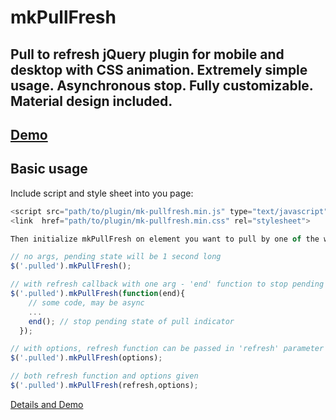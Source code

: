 mkPullFresh
===========
Pull to refresh jQuery plugin for mobile and desktop with CSS animation. Extremely simple usage. Asynchronous stop. Fully customizable. Material design included.
---
[Demo](http://mkant.ru/mink-js/mk-pullfresh)
---

Basic usage
-----------
Include script and style sheet into you page:

```JavaScript
<script src="path/to/plugin/mk-pullfresh.min.js" type="text/javascript"></script>
<link  href="path/to/plugin/mk-pullfresh.min.css" rel="stylesheet">

Then initialize mkPullFresh on element you want to pull by one of the ways:

// no args, pending state will be 1 second long
$('.pulled').mkPullFresh(); 

// with refresh callback with one arg - 'end' function to stop pending when you need.
$('.pulled').mkPullFresh(function(end){
    // some code, may be async
	...
    end(); // stop pending state of pull indicator
  });

// with options, refresh function can be passed in 'refresh' parameter
$('.pulled').mkPullFresh(options);

// both refresh function and options given
$('.pulled').mkPullFresh(refresh,options);

```

[Details and Demo](http://mkant.ru/mink-js/mk-pullfresh)